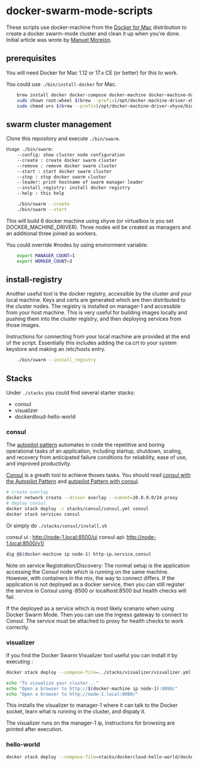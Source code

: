 # docker-swarm-mode-scripts

These scripts use docker-machine from the [Docker for Mac][1] distribution to
create a docker swarm-mode cluster and clean it up when you're done.
Initial article was wrote by [Manuel Morejón][2].

## prerequisites

You will need Docker for Mac 1.12 or 17.x CE (or better) for this to work.

You could use `./bin/install-docker` for Mac.

```sh
    brew install docker docker-compose docker-machine docker-machine-driver-xhyve docker-machine-nfs xhyve
    sudo chown root:wheel $(brew --prefix)/opt/docker-machine-driver-xhyve/bin/docker-machine-driver-xhyve
    sudo chmod u+s $(brew --prefix)/opt/docker-machine-driver-xhyve/bin/docker-machine-driver-xhyve
```

## swarm cluster management

Clone this repository and execute `./bin/swarm`.

```sh
Usage ./bin/swarm:
    --config: show cluster node configuration
    --create : create docker swarm cluster
    --remove : remove docker swarm cluster
    --start : start docker swarm cluster
    --stop : stop docker swarm cluster
    --leader: print hostname of swarm manager leader
    --install_registry: install docker registry
    --help : this help
```

```sh
    ./bin/swarm --create
    ./bin/swarm --start
```

This will build 6 docker machine using xhyve (or virtualbox is you set DOCKER_MACHINE_DRIVER).
Three nodes will be created as managers and an additional three joined as workers.

You could override #nodes by using environment variable:

```sh
    export MANAGER_COUNT=1
    export WORKER_COUNT=3
```

## install-registry

Another useful tool is the docker registry, accessible by the cluster and your
local machine. Keys and certs are generated which are then distributed to the
cluster nodes. The registry is installed on manager-1 and accessible from your
host machine. This is very useful for building images locally and pushing them
into the cluster registry, and then deploying services from those images.

Instructions for connecting from your local machine are provided at the end of
the script. Essentially this includes adding the ca.crt to your system keystore
and making an /etc/hosts entry.

```sh
    ./bin/swarm --install_registry
```

## Stacks

Under `./stacks` you could find several starter stacks:

- consul
- visualizer
- dockerdloud-hello-world

### consul

The [autopilot pattern][3] automates in code the repetitive and boring operational tasks of an application, including startup, shutdown, scaling, and recovery from anticipated failure conditions for reliability, ease of use, and improved productivity.

[Consul][5] is a greath tool to achieve thoses tasks. You should read [consul with the Autopilot Pattern][4] and
[autopilot Pattern with consul][6].

```sh
# create overlay
docker network create --driver overlay --subnet=10.0.9.0/24 proxy
# deploy consul
docker stack deploy -c stacks/consul/consul.yml consul
docker stack services consul
```

Or simply do `./stacks/consul/install.sh`

consul ui : http://node-1.local:8500/ui
consul api: http://node-1.local:8500/v1/

```sh
dig @$(docker-machine ip node-1) http-ip.service.consul
```

Note on service Registration/Discovery:
The normal setup is the application accessing the Consul node which is running on the same machine. 
However, with containers in the mix, the way to connect differs.
If the application is not deployed as a docker service, then you can still register the service in Consul using <node-ip>:8500 or localhost:8500 but health checks will fail.

If the deployed as a service which is most likely scenario when using Docker Swarm Mode.
Then you can use the ingress gateway to connect to Consul. The service must be attached to proxy for health checks to work correctly.

### visualizer

If you find the Docker Swarm Visualizer tool useful you can install it by
executing :

```sh
docker stack deploy --compose-file=../stacks/visualizer/visualizer.yml visualizer

echo "To visualize your cluster..."
echo "Open a browser to http://$(docker-machine ip node-1):8080/"
echo "Open a browser to http://node-1.local:8080/"
```

This installs the visualizer to manager-1 where it can talk to the Docker socket,
learn what is running in the cluster, and dispaly it.

The visualizer runs on the manager-1 ip, instructions for browsing are printed
after execution.

### hello-world

```sh
docker stack deploy --compose-file=stacks/dockercloud-hello-world/dockercloud-hello-world.yml dc-helloworld
```

[1]: https://docs.docker.com/docker-for-mac/
[2]: http://mmorejon.github.io/en/blog/docker-swarm-with-docker-machine-scripts/
[3]: http://autopilotpattern.io/
[4]: https://bhavik.io/2017/12/19/consul-with-docker-swarm-mode.html
[5]: https://hub.docker.com/_/consul/
[6]: https://github.com/sdelrio/consul

